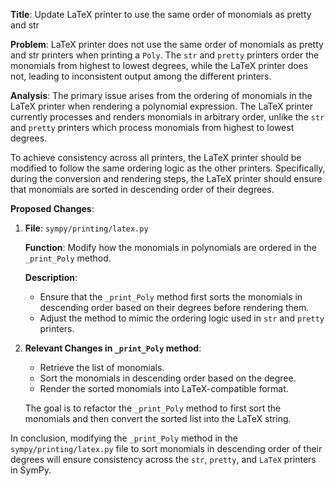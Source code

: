 **Title**: Update LaTeX printer to use the same order of monomials as pretty and str

**Problem**: LaTeX printer does not use the same order of monomials as pretty and str printers when printing a `Poly`. The `str` and `pretty` printers order the monomials from highest to lowest degrees, while the LaTeX printer does not, leading to inconsistent output among the different printers.

**Analysis**: The primary issue arises from the ordering of monomials in the LaTeX printer when rendering a polynomial expression. The LaTeX printer currently processes and renders monomials in arbitrary order, unlike the `str` and `pretty` printers which process monomials from highest to lowest degrees.

To achieve consistency across all printers, the LaTeX printer should be modified to follow the same ordering logic as the other printers. Specifically, during the conversion and rendering steps, the LaTeX printer should ensure that monomials are sorted in descending order of their degrees.

**Proposed Changes**:
1. **File**: `sympy/printing/latex.py`
   
   **Function**: Modify how the monomials in polynomials are ordered in the `_print_Poly` method.

   **Description**:
   - Ensure that the `_print_Poly` method first sorts the monomials in descending order based on their degrees before rendering them.
   - Adjust the method to mimic the ordering logic used in `str` and `pretty` printers.
   
2. **Relevant Changes in `_print_Poly` method**:
   - Retrieve the list of monomials.
   - Sort the monomials in descending order based on the degree.
   - Render the sorted monomials into LaTeX-compatible format.
   
   The goal is to refactor the `_print_Poly` method to first sort the monomials and then convert the sorted list into the LaTeX string.

In conclusion, modifying the `_print_Poly` method in the `sympy/printing/latex.py` file to sort monomials in descending order of their degrees will ensure consistency across the `str`, `pretty`, and `LaTeX` printers in SymPy.